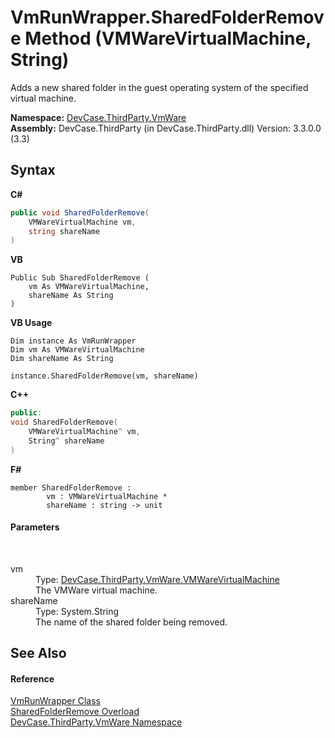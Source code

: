 # VmRunWrapper.SharedFolderRemove Method (VMWareVirtualMachine, String)
 

Adds a new shared folder in the guest operating system of the specified virtual machine.

**Namespace:**&nbsp;<a href="N_DevCase_ThirdParty_VmWare">DevCase.ThirdParty.VmWare</a><br />**Assembly:**&nbsp;DevCase.ThirdParty (in DevCase.ThirdParty.dll) Version: 3.3.0.0 (3.3)

## Syntax

**C#**<br />
``` C#
public void SharedFolderRemove(
	VMWareVirtualMachine vm,
	string shareName
)
```

**VB**<br />
``` VB
Public Sub SharedFolderRemove ( 
	vm As VMWareVirtualMachine,
	shareName As String
)
```

**VB Usage**<br />
``` VB Usage
Dim instance As VmRunWrapper
Dim vm As VMWareVirtualMachine
Dim shareName As String

instance.SharedFolderRemove(vm, shareName)
```

**C++**<br />
``` C++
public:
void SharedFolderRemove(
	VMWareVirtualMachine^ vm, 
	String^ shareName
)
```

**F#**<br />
``` F#
member SharedFolderRemove : 
        vm : VMWareVirtualMachine * 
        shareName : string -> unit 

```


#### Parameters
&nbsp;<dl><dt>vm</dt><dd>Type: <a href="T_DevCase_ThirdParty_VmWare_VMWareVirtualMachine">DevCase.ThirdParty.VmWare.VMWareVirtualMachine</a><br />The VMWare virtual machine.</dd><dt>shareName</dt><dd>Type: System.String<br />The name of the shared folder being removed.</dd></dl>

## See Also


#### Reference
<a href="T_DevCase_ThirdParty_VmWare_VmRunWrapper">VmRunWrapper Class</a><br /><a href="Overload_DevCase_ThirdParty_VmWare_VmRunWrapper_SharedFolderRemove">SharedFolderRemove Overload</a><br /><a href="N_DevCase_ThirdParty_VmWare">DevCase.ThirdParty.VmWare Namespace</a><br />